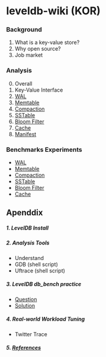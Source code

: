 # leveldb-wiki (KOR)

### Background
1. What is a key-value store?
2. Why open source?
3. Job market

### Analysis
0. Overall
1. Key-Value Interface
2. [WAL](./analysis/wal.md)
3. [Memtable](./analysis/memtable.md)
4. [Compaction](./analysis/compaction.md)
5. [SSTable](./analysis/sstable.md)
6. [Bloom Filter](./analysis/bloomfilter.md)
7. [Cache](./analysis/cache.md)
8. [Manifest](./analysis/manifest.md)

### Benchmarks Experiments
- [WAL](./benchmarks/wal.md)
- [Memtable](./benchmarks/memtable.md)
- [Compaction](./benchmarks/compaction.md)
- [SSTable](./benchmarks/sstable.md)
- [Bloom Filter](./benchmarks/bloomfilter.md)
- [Cache](./benchmarks/cache.md)

## Apenddix
#####  1. LevelDB Install
##### 2. Analysis Tools
* Understand
* GDB (shell script)
* Uftrace (shell script)
##### 3. LevelDB db_bench practice
* [Question](https://github.com/DKU-StarLab/leveldb-study/issues/6)
* [Solution](https://github.com/DKU-StarLab/leveldb-study/blob/main/introduction/homework_solution.md)
##### 4. Real-world Workload Tuning
- Twitter Trace
##### 5. [References](./references.md)
